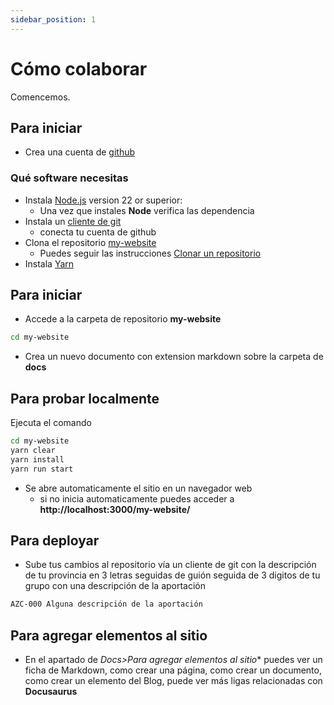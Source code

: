 ```yaml
---
sidebar_position: 1
---
```


# Cómo colaborar

Comencemos.

## Para iniciar

- Crea una cuenta de [github](https://github.com/)
### Qué software necesitas

- Instala [Node.js](https://nodejs.org/en/download/) version 22 or superior:
  - Una vez que instales **Node** verifica las dependencia
- Instala un [cliente de git](https://desktop.github.com/download/)
  - conecta tu cuenta de github
- Clona el repositorio [my-website](https://github.com/conecta-clanes/my-website)
  - Puedes seguir las instrucciones [Clonar un repositorio](https://docs.github.com/es/repositories/creating-and-managing-repositories/cloning-a-repository)
- Instala [Yarn](https://classic.yarnpkg.com/lang/en/docs/install/#windows-stable )

## Para iniciar

- Accede a la carpeta de repositorio **my-website**

```bash
cd my-website
```
- Crea un nuevo documento con extension markdown sobre la carpeta de **docs**


## Para probar localmente

Ejecuta el comando 

```bash
cd my-website
yarn clear 
yarn install
yarn run start
```

- Se abre automaticamente el sitio en un navegador web
  - si no inicia automaticamente puedes acceder a **http://localhost:3000/my-website/**


## Para deployar

- Sube tus cambios al repositorio vía un cliente de git con la descripción de tu provincia en 3 letras seguidas de guión seguida de 3 digitos de tu grupo con una descripción de la aportación

```bash
AZC-000 Alguna descripción de la aportación
```


## Para agregar elementos al sitio

- En el apartado de **Docs*>Para agregar elementos al sitio** puedes ver un ficha de Markdown, como crear una página, como crear un documento, como crear un elemento del Blog, puede ver más ligas relacionadas con **Docusaurus**